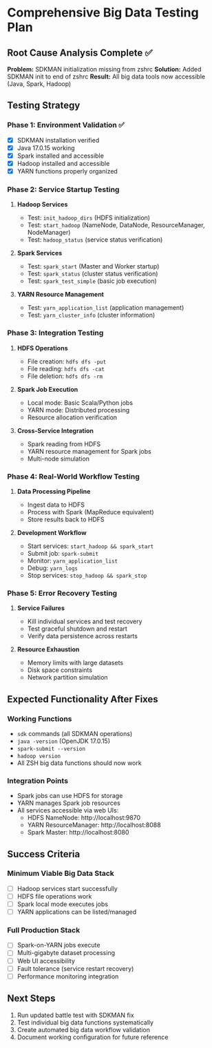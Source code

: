 # Comprehensive Big Data Testing Plan

## Root Cause Analysis Complete ✅

**Problem:** SDKMAN initialization missing from zshrc
**Solution:** Added SDKMAN init to end of zshrc
**Result:** All big data tools now accessible (Java, Spark, Hadoop)

## Testing Strategy

### Phase 1: Environment Validation ✅
- [x] SDKMAN installation verified
- [x] Java 17.0.15 working
- [x] Spark installed and accessible
- [x] Hadoop installed and accessible
- [x] YARN functions properly organized

### Phase 2: Service Startup Testing
1. **Hadoop Services**
   - Test: `init_hadoop_dirs` (HDFS initialization)
   - Test: `start_hadoop` (NameNode, DataNode, ResourceManager, NodeManager)
   - Test: `hadoop_status` (service status verification)

2. **Spark Services**
   - Test: `spark_start` (Master and Worker startup)
   - Test: `spark_status` (cluster status verification)
   - Test: `spark_test_simple` (basic job execution)

3. **YARN Resource Management**
   - Test: `yarn_application_list` (application management)
   - Test: `yarn_cluster_info` (cluster information)

### Phase 3: Integration Testing
1. **HDFS Operations**
   - File creation: `hdfs dfs -put`
   - File reading: `hdfs dfs -cat`
   - File deletion: `hdfs dfs -rm`

2. **Spark Job Execution**
   - Local mode: Basic Scala/Python jobs
   - YARN mode: Distributed processing
   - Resource allocation verification

3. **Cross-Service Integration**
   - Spark reading from HDFS
   - YARN resource management for Spark jobs
   - Multi-node simulation

### Phase 4: Real-World Workflow Testing
1. **Data Processing Pipeline**
   - Ingest data to HDFS
   - Process with Spark (MapReduce equivalent)
   - Store results back to HDFS

2. **Development Workflow**
   - Start services: `start_hadoop && spark_start`
   - Submit job: `spark-submit`
   - Monitor: `yarn_application_list`
   - Debug: `yarn_logs`
   - Stop services: `stop_hadoop && spark_stop`

### Phase 5: Error Recovery Testing
1. **Service Failures**
   - Kill individual services and test recovery
   - Test graceful shutdown and restart
   - Verify data persistence across restarts

2. **Resource Exhaustion**
   - Memory limits with large datasets
   - Disk space constraints
   - Network partition simulation

## Expected Functionality After Fixes

### Working Functions
- `sdk` commands (all SDKMAN operations)
- `java -version` (OpenJDK 17.0.15)
- `spark-submit --version`
- `hadoop version`
- All ZSH big data functions should now work

### Integration Points
- Spark jobs can use HDFS for storage
- YARN manages Spark job resources
- All services accessible via web UIs:
  - HDFS NameNode: http://localhost:9870
  - YARN ResourceManager: http://localhost:8088
  - Spark Master: http://localhost:8080

## Success Criteria

### Minimum Viable Big Data Stack
- [ ] Hadoop services start successfully
- [ ] HDFS file operations work
- [ ] Spark local mode executes jobs
- [ ] YARN applications can be listed/managed

### Full Production Stack
- [ ] Spark-on-YARN jobs execute
- [ ] Multi-gigabyte dataset processing
- [ ] Web UI accessibility
- [ ] Fault tolerance (service restart recovery)
- [ ] Performance monitoring integration

## Next Steps
1. Run updated battle test with SDKMAN fix
2. Test individual big data functions systematically
3. Create automated big data workflow validation
4. Document working configuration for future reference